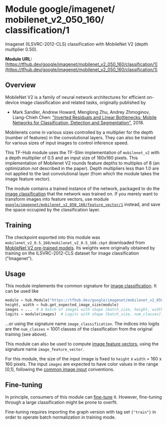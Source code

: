 # Module google/&zwnj;imagenet/&zwnj;mobilenet_v2_050_160/&zwnj;classification/1
Imagenet (ILSVRC-2012-CLS) classification with MobileNet V2 (depth multiplier 0.50).

**Module URL:** [https://tfhub.dev/google/imagenet/mobilenet_v2_050_160/classification/1](https://tfhub.dev/google/imagenet/mobilenet_v2_050_160/classification/1)

## Overview

MobileNet V2 is a family of neural network architectures for efficient
on-device image classification and related tasks, originally published by

  * Mark Sandler, Andrew Howard, Menglong Zhu, Andrey Zhmoginov,
    Liang-Chieh Chen: ["Inverted Residuals and Linear Bottlenecks:
    Mobile Networks for Classification, Detection and
    Segmentation"](https://arxiv.org/abs/1801.04381), 2018.

Mobilenets come in various sizes controlled by a multiplier for the
depth (number of features) in the convolutional layers. They can also be
trained for various sizes of input images to control inference speed.

This TF-Hub module uses the TF-Slim implementation of
`mobilenet_v2`
with a depth multiplier of 0.5 and an input size of
160x160 pixels.
This implementation of Mobilenet V2 rounds feature depths to multiples of 8
(an optimization *not* described in the paper).
Depth multipliers less than 1.0 are not applied to the last convolutional layer
(from which the module takes the image feature vector).

The module contains a trained instance of the network, packaged to do the
[image classification](../../../../../common_signatures/images.md#classification)
that the network was trained on. If you merely want to transform images into
feature vectors, use module
[`google/imagenet/mobilenet_v2_050_160/feature_vector/1`](../feature_vector/1.md)
instead, and save the space occupied by the classification layer.


## Training

The checkpoint exported into this module was `mobilenet_v2_0.5_160/mobilenet_v2_0.5_160.ckpt` downloaded
from
[MobileNet V2 pre-trained models](https://github.com/tensorflow/models/blob/master/research/slim/nets/mobilenet/README.md).
Its weights were originally obtained by training on the ILSVRC-2012-CLS
dataset for image classification ("Imagenet").

## Usage

This module implements the common signature for 
[image classification](../../../../../common_signatures/images.md#classification).
It can be used like

```python
module = hub.Module("https://tfhub.dev/google/imagenet/mobilenet_v2_050_160/classification/1")
height, width = hub.get_expected_image_size(module)
images = ...  # A batch of images with shape [batch_size, height, width, 3].
logits = module(images)  # Logits with shape [batch_size, num_classes].
```

...or using the signature name `image_classification`. The indices into logits
are the `num_classes` = 1001 classes of the classification from
the original training (see above).

This module can also be used to compute [image feature
vectors](../../../../../common_signatures/images.md#feature-vector),
using the signature name `image_feature_vector`.

For this module, the size of the input image is fixed to
`height` x `width` = 160 x 160 pixels.
The input `images` are expected to have color values in the range [0,1],
following the
[common image input](../../../../../common_signatures/images.md#input)
conventions.


## Fine-tuning

In principle, consumers of this module can
[fine-tune](../../../../../fine_tuning.md) it.
However, fine-tuning through a large classification might be prone to overfit.

Fine-tuning requires importing the graph version with tag set `{"train"}`
in order to operate batch normalization in training mode.

